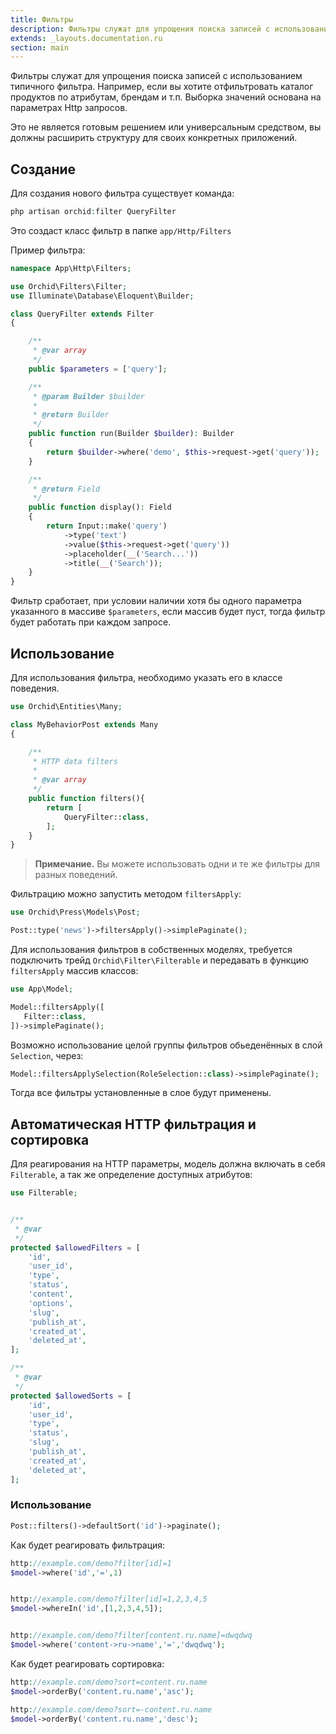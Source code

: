```yaml
---
title: Фильтры
description: Фильтры служат для упрощения поиска записей с использованием типичного фильтра.
extends: _layouts.documentation.ru
section: main
---
```


Фильтры служат для упрощения поиска записей с использованием типичного фильтра.
Например, если вы хотите отфильтровать каталог продуктов по атрибутам, брендам и т.п.
Выборка значений основана на параметрах Http запросов.

Это не является готовым решением или универсальным средством, 
вы должны расширить структуру для своих конкретных приложений.

## Создание

Для создания нового фильтра существует команда:

```php
php artisan orchid:filter QueryFilter
```

Это создаст класс фильтр в папке `app/Http/Filters`


Пример фильтра:
```php
namespace App\Http\Filters;

use Orchid\Filters\Filter;
use Illuminate\Database\Eloquent\Builder;

class QueryFilter extends Filter
{

    /**
     * @var array
     */
    public $parameters = ['query'];

    /**
     * @param Builder $builder
     *
     * @return Builder
     */
    public function run(Builder $builder): Builder
    {
        return $builder->where('demo', $this->request->get('query'));
    }

    /**
     * @return Field
     */
    public function display(): Field
    {
        return Input::make('query')
            ->type('text')
            ->value($this->request->get('query'))
            ->placeholder(__('Search...'))
            ->title(__('Search'));
    }
}
```

Фильтр сработает, при условии наличии хотя бы одного параметра указанного в массиве `$parameters`, 
если массив будет пуст, тогда фильтр будет работать при каждом запросе.

## Использование

Для использования фильтра, необходимо указать его в классе поведения.
```php
use Orchid\Entities\Many;

class MyBehaviorPost extends Many
{

    /**
     * HTTP data filters
     *
     * @var array
     */
    public function filters(){
        return [
            QueryFilter::class,
        ];
    }
}
```

> **Примечание.** Вы можете использовать одни и те же фильтры для разных поведений.


Фильтрацию можно запустить методом `filtersApply`:
```php
use Orchid\Press\Models\Post;

Post::type('news')->filtersApply()->simplePaginate();
```


Для использования фильтров в собственных моделях, 
требуется подключить трейд `Orchid\Filter\Filterable` и передавать в функцию `filtersApply` массив классов:

```php
use App\Model;

Model::filtersApply([
   Filter::class,
])->simplePaginate();
```

Возможно использование целой группы фильтров обьеденённых в слой `Selection`, через:

```php
Model::filtersApplySelection(RoleSelection::class)->simplePaginate();
```

Тогда все фильтры установленные в слое будут применены.


## Автоматическая HTTP фильтрация и сортировка

Для реагирования на HTTP параметры, модель должна включать в себя `Filterable`, а так же определение доступных
атрибутов:

```php
use Filterable;


/**
 * @var
 */
protected $allowedFilters = [
    'id',
    'user_id',
    'type',
    'status',
    'content',
    'options',
    'slug',
    'publish_at',
    'created_at',
    'deleted_at',
];

/**
 * @var
 */
protected $allowedSorts = [
    'id',
    'user_id',
    'type',
    'status',
    'slug',
    'publish_at',
    'created_at',
    'deleted_at',
];

```

### Использование

```php
Post::filters()->defaultSort('id')->paginate();
```

Как будет реагировать фильтрация:

```php
http://example.com/demo?filter[id]=1
$model->where('id','=',1)


http://example.com/demo?filter[id]=1,2,3,4,5
$model->whereIn('id',[1,2,3,4,5]);


http://example.com/demo?filter[content.ru.name]=dwqdwq
$model->where('content->ru->name','=','dwqdwq');

```

Как будет реагировать сортировка:

```php
http://example.com/demo?sort=content.ru.name
$model->orderBy('content.ru.name','asc');

http://example.com/demo?sort=-content.ru.name
$model->orderBy('content.ru.name','desc');
```

